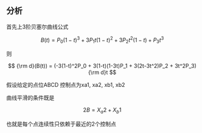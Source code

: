 
## 分析

首先上3阶贝塞尔曲线公式

$$
B(t) =P_0(1-t)^3 + 3P_1t(1-t)^2 + 3P_2t^2(1-t) + P_3t^3
$$

则

$$
{\rm d}(B(t)) = (-3(1-t)^2P_0 + 3(1-t)(1-3t)P_1 + 3(2t-3t^2)P_2 + 3t^2P_3){\rm d}t
$$

假设给定的点位ABCD 控制点为xa1, xa2, xb1, xb2

曲线平滑的条件既是

$$
2B = X_a2 + X_b1
$$

也就是每个点连续性只依赖于最近的2个控制点